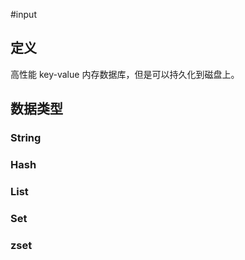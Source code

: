 #input 

## 定义
高性能 key-value 内存数据库，但是可以持久化到磁盘上。

## 数据类型
### String

### Hash

### List

### Set

### zset


